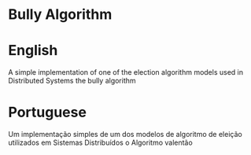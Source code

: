 # Bully Algorithm
# English
A simple implementation of one of the election algorithm models used in Distributed Systems the bully algorithm
# Portuguese
Um implementação simples de um dos modelos de algoritmo de eleição utilizados em Sistemas Distribuídos o Algoritmo valentão
